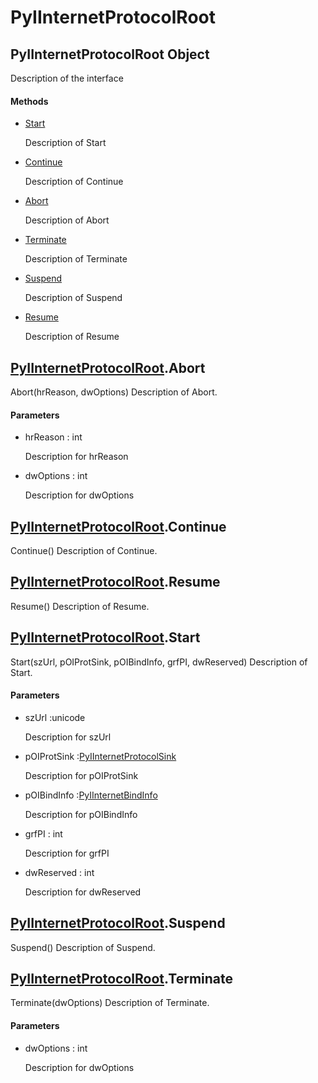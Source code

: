 # PyIInternetProtocolRoot

## PyIInternetProtocolRoot Object



Description of the interface

#### Methods


  - [Start](PyIInternetProtocolRoot.md#pyiinternetprotocolrootstart)

    Description of Start&nbsp;

  - [Continue](PyIInternetProtocolRoot.md#pyiinternetprotocolrootcontinue)

    Description of Continue&nbsp;

  - [Abort](PyIInternetProtocolRoot.md#pyiinternetprotocolrootabort)

    Description of Abort&nbsp;

  - [Terminate](PyIInternetProtocolRoot.md#pyiinternetprotocolrootterminate)

    Description of Terminate&nbsp;

  - [Suspend](PyIInternetProtocolRoot.md#pyiinternetprotocolrootsuspend)

    Description of Suspend&nbsp;

  - [Resume](PyIInternetProtocolRoot.md#pyiinternetprotocolrootresume)

    Description of Resume&nbsp;

## [PyIInternetProtocolRoot](#pyiinternetprotocolroot)\.Abort

Abort\(hrReason, dwOptions\)
Description of Abort\.

#### Parameters


  - hrReason : int

    Description for hrReason

  - dwOptions : int

    Description for dwOptions

## [PyIInternetProtocolRoot](#pyiinternetprotocolroot)\.Continue

Continue\(\)
Description of Continue\.

## [PyIInternetProtocolRoot](#pyiinternetprotocolroot)\.Resume

Resume\(\)
Description of Resume\.

## [PyIInternetProtocolRoot](#pyiinternetprotocolroot)\.Start

Start\(szUrl, pOIProtSink, pOIBindInfo, grfPI, dwReserved\)
Description of Start\.

#### Parameters


  - szUrl :unicode

    Description for szUrl

  - pOIProtSink :[PyIInternetProtocolSink](#pyiinternetprotocolsink)

    Description for pOIProtSink

  - pOIBindInfo :[PyIInternetBindInfo](#pyiinternetbindinfo)

    Description for pOIBindInfo

  - grfPI : int

    Description for grfPI

  - dwReserved : int

    Description for dwReserved

## [PyIInternetProtocolRoot](#pyiinternetprotocolroot)\.Suspend

Suspend\(\)
Description of Suspend\.

## [PyIInternetProtocolRoot](#pyiinternetprotocolroot)\.Terminate

Terminate\(dwOptions\)
Description of Terminate\.

#### Parameters


  - dwOptions : int

    Description for dwOptions